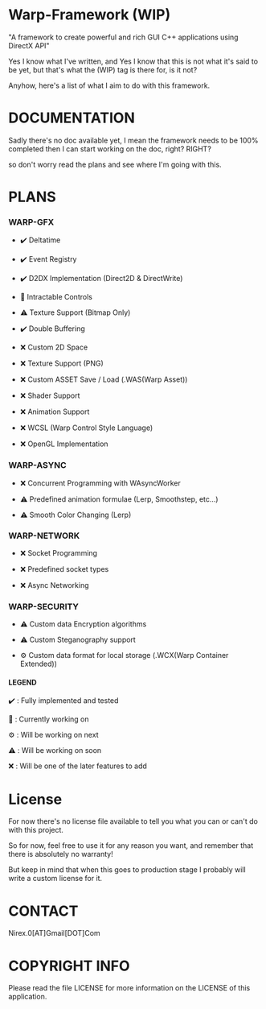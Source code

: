 # Warp-Framework (WIP)
"A framework to create powerful and rich GUI C++ applications using DirectX API"

Yes I know what I've written, and Yes I know that this is not what it's said to be yet, but that's what the (WIP) tag is there for, is it not?

Anyhow, here's a list of what I aim to do with this framework.

DOCUMENTATION
=============

Sadly there's no doc available yet, I mean the framework needs to be 100% completed then I can start working on the doc, right? RIGHT?

so don't worry read the plans and see where I'm going with this.

PLANS
=====


### WARP-GFX

- ✔️ Deltatime 

- ✔️ Event Registry

- ✔️ D2DX Implementation (Direct2D & DirectWrite)

- 🔧 Intractable Controls

- ⚠️ Texture Support (Bitmap Only)

- ✔️ Double Buffering

- ❌ Custom 2D Space

- ❌ Texture Support (PNG)

- ❌ Custom ASSET Save / Load (.WAS(Warp Asset))

- ❌ Shader Support

- ❌ Animation Support

- ❌ WCSL (Warp Control Style Language)

- ❌ OpenGL Implementation

### WARP-ASYNC

- ❌ Concurrent Programming with WAsyncWorker

- ⚠️ Predefined animation formulae (Lerp, Smoothstep, etc...)

- ⚠️ Smooth Color Changing (Lerp)

### WARP-NETWORK

- ❌ Socket Programming

- ❌ Predefined socket types

- ❌ Async Networking

### WARP-SECURITY

- ⚠️ Custom data Encryption algorithms

- ⚠️ Custom Steganography support

- ⚙️ Custom data format for local storage (.WCX(Warp Container Extended))


#### LEGEND

✔️ : Fully implemented and tested

🔧 : Currently working on

⚙️ : Will be working on next

⚠️ : Will be working on soon

❌ : Will be one of the later features to add


License
=======

For now there's no license file available to tell you what you can or can't do with this project.

So for now, feel free to use it for any reason you want, and remember that there is absolutely no warranty!

But keep in mind that when this goes to production stage I probably will write a custom license for it.

CONTACT
=======

Nirex.0[AT]Gmail[DOT]Com

COPYRIGHT INFO
==============

Please read the file LICENSE for more information on the LICENSE of this application.


